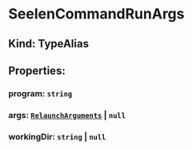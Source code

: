 # **SeelenCommandRunArgs**

## **Kind: TypeAlias**

## **Properties**:

### program: `string`

### args: [`RelaunchArguments`](./RelaunchArguments) | `null`

### workingDir: `string` | `null`
